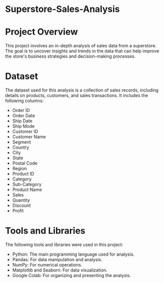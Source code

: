 # Superstore-Sales-Analysis

# Project Overview

This project involves an in-depth analysis of sales data from a superstore. The goal is to uncover insights and trends in the data that can help improve the store's business strategies and decision-making processes.

# Dataset

The dataset used for this analysis is a collection of sales records, including details on products, customers, and sales transactions. It includes the following columns:

* Order ID
* Order Date
* Ship Date
* Ship Mode
* Customer ID
* Customer Name
* Segment
* Country
* City
* State
* Postal Code
* Region
* Product ID
* Category
* Sub-Category
* Product Name
* Sales
* Quantity
* Discount
* Profit

# Tools and Libraries
The following tools and libraries were used in this project:

* Python: The main programming language used for analysis.
* Pandas: For data manipulation and analysis.
* NumPy: For numerical operations.
* Matplotlib and Seaborn: For data visualization.
* Google Colab: For organizing and presenting the analysis.
